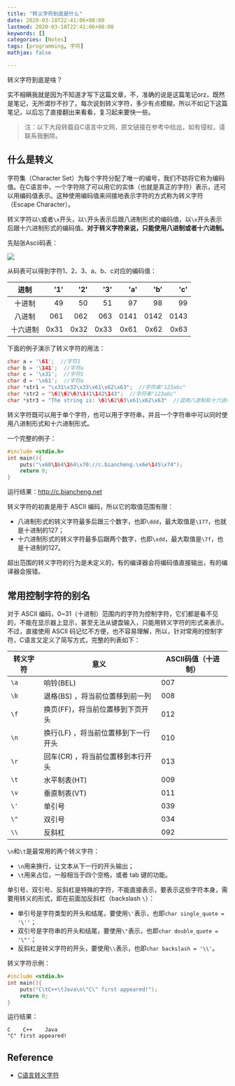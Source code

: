 ```yaml
---
title: "转义字符到底是什么"
date: 2020-03-18T22:41:06+08:00
lastmod: 2020-03-18T22:41:06+08:00
keywords: []
categories: [Notes]
tags: [programming, 字符]
mathjax: false

---
```


转义字符到底是啥？

实不相瞒我就是因为不知道才写下这篇文章，不，准确的说是这篇笔记orz，既然是笔记，无所谓抄不抄了。每次说到转义字符，多少有点模糊，所以不如记下这篇笔记，以后忘了直接翻出来看看，复习起来要快一些。

<!-- more -->

> 注：以下大段转载自C语言中文网，原文链接在参考中给出，如有侵权，请联系我删除。

## 什么是转义

字符集（Character Set）为每个字符分配了唯一的编号，我们不妨将它称为编码值。在C语言中，一个字符除了可以用它的实体（也就是真正的字符）表示，还可以用编码值表示。这种使用编码值来间接地表示字符的方式称为转义字符（Escape Character）。

转义字符以`\`或者`\x`开头，以`\`开头表示后跟八进制形式的编码值，以`\x`开头表示后跟十六进制形式的编码值。**对于转义字符来说，只能使用八进制或者十六进制。**

先贴张Ascii码表：

![](/img/posted/yellow_ascii1.jpg)

从码表可以得到字符1、2、3、a、b、c对应的编码值：

| 进制     | '1'  | '2'  | '3'  | 'a'  | 'b'  | 'c'  |
|:--------:|-----:|-----:|-----:|-----:|-----:|-----:|
| 十进制   | 49   | 50   | 51   | 97   | 98   | 99   |
| 八进制   | 061  | 062  | 063  | 0141 | 0142 | 0143 |
| 十六进制 | 0x31 | 0x32 | 0x33 | 0x61 | 0x62 | 0x63 |

下面的例子演示了转义字符的用法：
```c
char a = '\61';  //字符1
char b = '\141';  //字符a
char c = '\x31';  //字符1
char d = '\x61';  //字符a
char *str1 = "\x31\x32\x33\x61\x62\x63";  //字符串"123abc"
char *str2 = "\61\62\63\141\142\143";  //字符串"123abc"
char *str3 = "The string is: \61\62\63\x61\x62\x63"  //混用八进制和十六进制形式
```
转义字符既可以用于单个字符，也可以用于字符串，并且一个字符串中可以同时使用八进制形式和十六进制形式。

一个完整的例子：
```c
#include <stdio.h>
int main(){
    puts("\x68\164\164\x70://c.biancheng.\x6e\145\x74");
    return 0;
}
```
运行结果：http://c.biancheng.net

转义字符的初衷是用于 ASCII 编码，所以它的取值范围有限：

- 八进制形式的转义字符最多后跟三个数字，也即`\ddd`，最大取值是`\177`，也就是十进制的127；
- 十六进制形式的转义字符最多后跟两个数字，也即`\xdd`，最大取值是`\7f`，也是十进制的127。

超出范围的转义字符的行为是未定义的，有的编译器会将编码值直接输出，有的编译器会报错。

## 常用控制字符的别名

对于 ASCII 编码，0~31（十进制）范围内的字符为控制字符，它们都是看不见的，不能在显示器上显示，甚至无法从键盘输入，只能用转义字符的形式来表示。不过，直接使用 ASCII 码记忆不方便，也不容易理解，所以，针对常用的控制字符，C语言又定义了简写方式，完整的列表如下：

| 转义字符 | 意义                                | ASCII码值（十进制） |
|----------|-------------------------------------|---------------------|
| `\a`     | 响铃(BEL)                           | 007                 |
| `\b`     | 退格(BS) ，将当前位置移到前一列     | 008                 |
| `\f`     | 换页(FF)，将当前位置移到下页开头    | 012                 |
| `\n`     | 换行(LF) ，将当前位置移到下一行开头 | 010                 |
| `\r`     | 回车(CR) ，将当前位置移到本行开头   | 013                 |
| `\t`     | 水平制表(HT)                        | 009                 |
| `\v`     | 垂直制表(VT)                        | 011                 |
| `\'`     | 单引号                              | 039                 |
| `\"`     | 双引号                              | 034                 |
| `\\`     | 反斜杠                              | 092                 |

`\n`和`\t`是最常用的两个转义字符：

- `\n`用来换行，让文本从下一行的开头输出；
- `\t`用来占位，一般相当于四个空格，或者 tab 键的功能。

单引号、双引号、反斜杠是特殊的字符，不能直接表示，要表示这些字符本身，需要用转义的形式，即在前面加反斜杠（backslash `\`）：

- 单引号是字符类型的开头和结尾，要使用`\'`表示，也即`char single_quote = '\''`；
- 双引号是字符串的开头和结尾，要使用`\"`表示，也即`char double_quote = '\"'`；
- 反斜杠是转义字符的开头，要使用`\\`表示，也即`char backslash = '\\'`。

转义字符示例：
```c
#include <stdio.h>
int main(){
    puts("C\tC++\tJava\n\"C\" first appeared!");
    return 0;
}
```
运行结果：
```
C    C++    Java
"C" first appeared!
```

## Reference

- [C语言转义字符](http://c.biancheng.net/cpp/html/2890.html)
